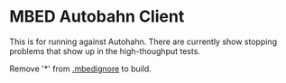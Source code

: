 MBED Autobahn Client
====================

This is for running against Autohahn. There are currently show
stopping problems that show up in the high-thoughput tests.

Remove '*' from [.mbedignore](.mbedignore) to build.
